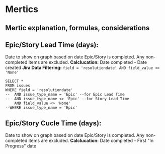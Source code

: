 # Mertics

## Mertic explanation, formulas, considerations


## Epic/Story Lead Time (days):
Date to show on graph based on date Epic/Story is completed. Any non-completed items are excluded.
**Calclucation:** Date completed - Date created
**Jira Data Filtering:** `field = 'resolutiondate' AND field_value <> 'None'`
```
SELECT *
FROM issues
WHERE field = 'resolutiondate'
--	AND issue_type_name = 'Epic' --for Epic Lead Time
--	AND issue_type_name <> 'Epic' --for Story Lead Time
	AND field_value <> 'None'
--WHERE issue_type_name = 'Epic'
```

## Epic/Story Cucle Time (days):
Date to show on graph based on date Epic/Story is completed. Any non-completed items are excluded.
**Calclucation:** Date completed - First "In Progress" date